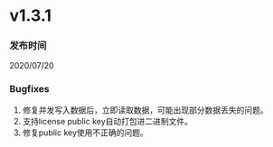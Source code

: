 # v1.3.1

### 发布时间

2020/07/20

### Bugfixes

1. 修复并发写入数据后，立即读取数据，可能出现部分数据丢失的问题。
1. 支持license public key自动打包进二进制文件。
1. 修复public key使用不正确的问题。
